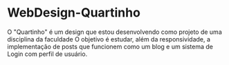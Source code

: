 # WebDesign-Quartinho
O "Quartinho" é um design que estou desenvolvendo como projeto de uma disciplina da faculdade
O objetivo é estudar, além da responsividade, a implementação de posts que funcionem como um blog e um sistema de Login com perfil de usuário.
